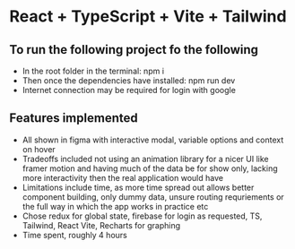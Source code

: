 # React + TypeScript + Vite + Tailwind

## To run the following project fo the following

- In the root folder in the terminal: npm i
- Then once the dependencies have installed: npm run dev
- Internet connection may be required for login with google

## Features implemented

- All shown in figma with interactive modal, variable options and context on hover
- Tradeoffs included not using an animation library for a nicer UI like framer motion and having much of the data be for show only, lacking more interactivity then the real application would have
- Limitations include time, as more time spread out allows better component building, only dummy data, unsure routing requriements or the full way in which the app works in practice etc
- Chose redux for global state, firebase for login as requested, TS, Tailwind, React Vite, Recharts for graphing
- Time spent, roughly 4 hours
